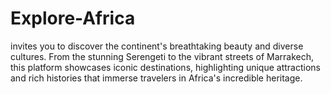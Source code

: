 # Explore-Africa
invites you to discover the continent's breathtaking beauty and diverse cultures. From the stunning Serengeti to the vibrant streets of Marrakech, this platform showcases iconic destinations, highlighting unique attractions and rich histories that immerse travelers in Africa's incredible heritage.
